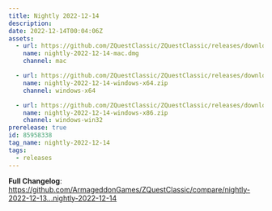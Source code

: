 ```yaml
---
title: Nightly 2022-12-14
description: 
date: 2022-12-14T00:04:06Z
assets: 
  - url: https://github.com/ZQuestClassic/ZQuestClassic/releases/download/nightly-2022-12-14/nightly-2022-12-14-mac.dmg
    name: nightly-2022-12-14-mac.dmg
    channel: mac

  - url: https://github.com/ZQuestClassic/ZQuestClassic/releases/download/nightly-2022-12-14/nightly-2022-12-14-windows-x64.zip
    name: nightly-2022-12-14-windows-x64.zip
    channel: windows-x64

  - url: https://github.com/ZQuestClassic/ZQuestClassic/releases/download/nightly-2022-12-14/nightly-2022-12-14-windows-x86.zip
    name: nightly-2022-12-14-windows-x86.zip
    channel: windows-win32
prerelease: true
id: 85958338
tag_name: nightly-2022-12-14
tags:
  - releases
---
```


**Full Changelog**: https://github.com/ArmageddonGames/ZQuestClassic/compare/nightly-2022-12-13...nightly-2022-12-14
